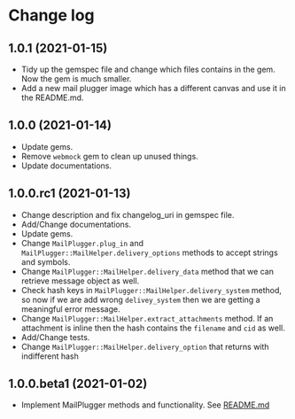 # Change log

## 1.0.1 (2021-01-15)

* Tidy up the gemspec file and change which files contains in the gem. Now the gem is much smaller.
* Add a new mail plugger image which has a different canvas and use it in the README.md.

## 1.0.0 (2021-01-14)

* Update gems.
* Remove `webmock` gem to clean up unused things.
* Update documentations.

## 1.0.0.rc1 (2021-01-13)

* Change description and fix changelog_uri in gemspec file.
* Add/Change documentations.
* Update gems.
* Change `MailPlugger.plug_in` and `MailPlugger::MailHelper.delivery_options` methods to accept strings and symbols.
* Change `MailPlugger::MailHelper.delivery_data` method that we can retrieve message object as well.
* Check hash keys in `MailPlugger::MailHelper.delivery_system` method, so now if we are add wrong `delivey_system` then we are getting a meaningful error message.
* Change `MailPlugger::MailHelper.extract_attachments` method. If an attachment is inline then the hash contains the `filename` and `cid` as well.
* Add/Change tests.
* Change `MailPlugger::MailHelper.delivery_option` that returns with indifferent hash

## 1.0.0.beta1 (2021-01-02)

* Implement MailPlugger methods and functionality. See [README.md](https://github.com/norbertszivos/mail_plugger/blob/main/README.md)

